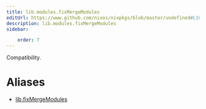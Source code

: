 ```yaml
---
title: lib.modules.fixMergeModules
editUrl: https://www.github.com/nixos/nixpkgs/blob/master/undefined#L1090C21
description: lib.modules.fixMergeModules
sidebar:

    order: 7
---
```


Compatibility.


# Aliases

- [lib.fixMergeModules](/nix-doc-comments/reference/lib/lib-fixmergemodules)



